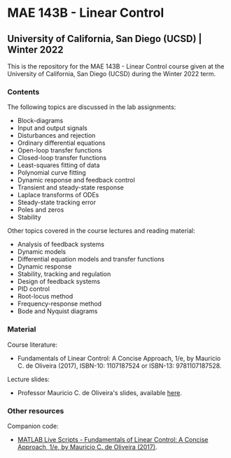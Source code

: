 # MAE 143B - Linear Control
## University of California, San Diego (UCSD) | Winter 2022

This is the repository for the MAE 143B - Linear Control course given at the University of California, San Diego (UCSD) during the Winter 2022 term.

### Contents
The following topics are discussed in the lab assignments:
* Block-diagrams
* Input and output signals
* Disturbances and rejection
* Ordinary differential equations
* Open-loop transfer functions
* Closed-loop transfer functions
* Least-squares fitting of data
* Polynomial curve fitting
* Dynamic response and feedback control
* Transient and steady-state response
* Laplace transforms of ODEs
* Steady-state tracking error
* Poles and zeros
* Stability

Other topics covered in the course lectures and reading material:
* Analysis of feedback systems
* Dynamic models
* Differential equation models and transfer functions
* Dynamic response
* Stability, tracking and regulation
* Design of feedback systems
* PID control
* Root-locus method
* Frequency-response method
* Bode and Nyquist diagrams

### Material
Course literature:
* Fundamentals of Linear Control: A Concise Approach, 1/e, by Mauricio C. de Oliveira (2017), ISBN-10: 1107187524 or ISBN-13: 9781107187528.

Lecture slides:
* Professor Mauricio C. de Oliveira's slides, available [here](https://linearcontrol.info/fundamentals/index.php/slides/).

### Other resources
Companion code:
* [MATLAB Live Scripts - Fundamentals of Linear Control: A Concise Approach, 1/e, by Mauricio C. de Oliveira (2017)](https://linearcontrol.info/fundamentals/index.php/matlab/).
